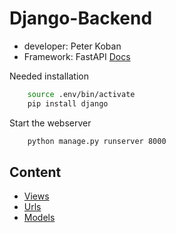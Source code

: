 # Django-Backend

- developer: Peter Koban
- Framework: FastAPI [Docs](https://fastapi.tiangolo.com/)

Needed installation

```bash
    source .env/bin/activate
    pip install django
```

Start the webserver

```bash
    python manage.py runserver 8000
```

## Content

- [Views](django/views.md)
- [Urls](django/urls.md)
- [Models](django/models.md)
